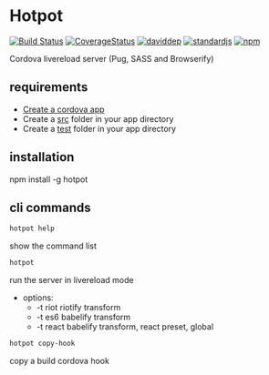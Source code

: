 # Hotpot

[![Build Status][build-image]][build-url]
[![CoverageStatus][coverage-image]][coverage-url]
[![daviddep][david-dep-image]][david-dep-url]
[![standardjs][standardjs-image]][standardjs-url]
[![npm][npm-image]][npm-url]

[build-url]: https://travis-ci.org/benitogf/hotpot
[build-image]: https://img.shields.io/travis/benitogf/hotpot/master.svg?style=flat-square
[coverage-image]: https://coveralls.io/repos/github/benitogf/hotpot/badge.svg?branch=master
[coverage-url]: https://coveralls.io/github/benitogf/hotpot?branch=master
[david-dep-image]: https://david-dm.org/benitogf/hotpot.svg
[david-dep-url]: https://david-dm.org/benitogf/hotpot/master
[standardjs-image]: https://img.shields.io/badge/code%20style-standard-brightgreen.svg?style=flat-square
[standardjs-url]: http://standardjs.com/
[npm-image]: https://img.shields.io/npm/v/hotpot.svg?style=flat-square
[npm-url]: https://www.npmjs.com/package/hotpot
Cordova livereload server (Pug, SASS and Browserify)

## requirements

- [Create a cordova app](http://cordova.apache.org/#getstarted)
- Create a [src](https://github.com/benitogf/hotpot/tree/master/client/src) folder in your app directory
- Create a [test](https://github.com/benitogf/hotpot/tree/master/client/test) folder in your app directory

## installation

npm install -g hotpot

## cli commands

```bash
hotpot help
```
show the command list

```bash
hotpot
```
run the server in livereload mode
 - options:
   - -t riot
      riotify transform
   - -t es6
      babelify transform
   - -t react
      babelify transform, react preset, global

```bash
hotpot copy-hook
```
copy a build cordova hook
